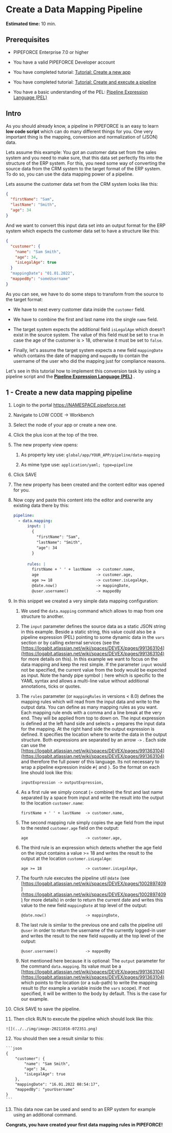 # Create a Data Mapping Pipeline

**Estimated time:** 10 min.

## Prerequisites

*   PIPEFORCE Enterprise 7.0 or higher
    
*   You have a valid PIPEFORCE Developer account
    
*   You have completed tutorial: [Tutorial: Create a new app](https://pipeforce.github.io/docs/tutorials/beginner/create-app)
    
*   You have completed tutorial: [Tutorial: Create and execute a pipeline](https://pipeforce.github.io/docs/tutorials/beginner/create-pipeline)
    
*   You have a basic understanding of the PEL: [Pipeline Expression Language (PEL)](https://pipeforce.github.io/docs/guides/pel)
    

## Intro

As you should already know, a pipeline in PIPEFORCE is an easy to learn **low code script** which can do many different things for you. One very important thing is the mapping, conversion and normalization of (JSON) data.

Lets assume this example: You got an customer data set from the sales system and you need to make sure, that this data set perfectly fits into the structure of the ERP system. For this, you need some way of converting the source data from the CRM system to the target format of the ERP system. To do so, you can use the data mapping power of a pipeline.

Lets assume the customer data set from the CRM system looks like this:

```json
{
  "firstName": "Sam",
  "lastName": "Smith",
  "age": 34
}
```

And we want to convert this input data set into an output format for the ERP system which expects the customer data set to have a structure like this:

```json
{
  "customer": {
    "name": "Sam Smith",
    "age": 34,
    "isLegalAge": true
  }
  "mappingDate": "01.01.2022",
  "mappedBy": "someUsername"
}
```

As you can see, we have to do some steps to transform from the source to the target format:

*   We have to nest every customer data inside the `customer` field.
    
*   We have to combine the first and last name into the single `name` field.
    
*   The target system expects the additional field `isLegalAge` which doesn’t exist in the source system. The value of this field must be set to `true` in case the age of the customer is > 18, otherwise it must be set to `false`.
    
*   Finally, let's assume the target system expects a new field `mappingDate` which contains the date of mapping and `mappedBy` to contain the username of the user who did the mapping just for compliance reasons.
    

Let's see in this tutorial how to implement this conversion task by using a pipeline script and the **[Pipeline Expression Language (PEL)](pipeline-expression-language)** .


## 1 - Create a new data mapping pipeline


1.  Login to the portal https://NAMESPACE.pipeforce.net
    
2.  Navigate to LOW CODE → Workbench
    
3.  Select the node of your app or create a new one.
    
4.  Click the plus icon at the top of the tree.
    
5.  The new property view opens:
    
    1.  As property key use: `global/app/YOUR_APP/pipeline/data-mapping`
        
    2.  As mime type use: `application/yaml; type=pipeline`
        
6.  Click SAVE
    
7.  The new property has been created and the content editor was opened for you.
    
8.  Now copy and paste this content into the editor and overwrite any existing data there by this:
    
    ```yaml title="global/app/YOUR_APP/pipeline/data-mapping"
    pipeline:
      - data.mapping:
          input: |
            {
              "firstName": "Sam",
              "lastName": "Smith",
              "age": 34
            }
            
          rules: |
            firstName + ' ' + lastName  -> customer.name,
            age                         -> customer.age,
            age >= 18                   -> customer.isLegalAge,
            @date.now()                 -> mappingDate,
            @user.username()            -> mappedBy
    ```
    
9.  In this snippet we created a very simple data mapping configuration:
    
    1.  We used the `data.mapping` command which allows to map from one structure to another.
        
    2.  The `input` parameter defines the source data as a static JSON string in this example. Beside a static string, this value could also be a pipeline expression (PEL) pointing to some dynamic data in the `vars` section or by calling external services (see the [https://logabit.atlassian.net/wiki/spaces/DEVEX/pages/991363104](https://logabit.atlassian.net/wiki/spaces/DEVEX/pages/991363104) for more details on this). In this example we want to focus on the data mapping and keep the rest simple. If the parameter `input` would not be specified, the current value from the body would be expected as input. Note the handy pipe symbol `|` here which is specific to the YAML syntax and allows a multi-line value without additional annotations, ticks or quotes.
        
    3.  The `rules` parameter (or `mappingRules` in versions < 8.0) defines the mapping rules which will read from the input data and write to the output data. You can define as many mapping rules as you want. Each mapping rule ends with a comma and a line break at the very end. They will be applied from top to down on. The input expression is defined at the left hand side and selects + prepares the input data for the mapping. At the right hand side the output expression is defined. It specifies the location where to write the data in the output structure. Both expressions are separated by an arrow `->` . Each side can use the [https://logabit.atlassian.net/wiki/spaces/DEVEX/pages/991363104](https://logabit.atlassian.net/wiki/spaces/DEVEX/pages/991363104) and therefore the full power of this language. Its not necessary to wrap a pipeline expression inside `#{` and `}`. So the format on each line should look like this:
        
        ```
        inputExpression -> outputExpression,
        ```
        
    4.  As a first rule we simply concat (= combine) the first and last name separated by a space from input and write the result into the output to the location `customer.name`:
        
        ```
        firstName + ' ' + lastName  -> customer.name,
        ```
        
    5.  The second mapping rule simply copies the age field from the input to the nested `customer.age` field on the output:
        
        ```
        age                         -> customer.age,
        ```
        
    6.  The third rule is an expression which detects whether the age field on the input contains a value >= 18 and writes the result to the output at the location `customer.isLegalAge`:
        
        ```
        age >= 18                   -> customer.isLegalAge,
        ```
        
    7.  The fourth rule executes the pipeline util `@date` (see [https://logabit.atlassian.net/wiki/spaces/DEVEX/pages/1002897409](https://logabit.atlassian.net/wiki/spaces/DEVEX/pages/1002897409) for more details) in order to return the current date and writes this value to the new field `mappingDate` at top level of the output:
        
        ```
        @date.now()                 -> mappingDate,
        ```
        
    8.  The last rule is similar to the previous one and calls the pipeline util `@user` in order to return the username of the currently logged-in user and writes the result to the new field `mappedBy` at the top level of the output:
        
        ```
        @user.username()            -> mappedBy
        ```
        
    9.  Not mentioned here because it is optional: The `output` parameter for the command `data.mapping`. Its value must be a [https://logabit.atlassian.net/wiki/spaces/DEVEX/pages/991363104](https://logabit.atlassian.net/wiki/spaces/DEVEX/pages/991363104) which points to the location (or a sub-path) to write the mapping result to (for example a variable inside the `vars` scope). If not specified, it will be written to the body by default. This is the case for our example.
        
10.  Click SAVE to save the pipeline.
    
11.  Then click RUN to execute the pipeline which should look like this:
    
    ![](../../img/image-20211016-072351.png)
12.  You should then see a result similar to this:
    
    ```json
    {
    	"customer": {
    		"name": "Sam Smith",
    		"age": 34,
    		"isLegalAge": true
    	},
    	"mappingDate": "16.01.2022 08:54:17",
    	"mappedBy": "yourUsername"
    }
    ```
    
13.  This data now can be used and send to an ERP system for example using an additional command.
    

**Congrats, you have created your first data mapping rules in PIPEFORCE!**
